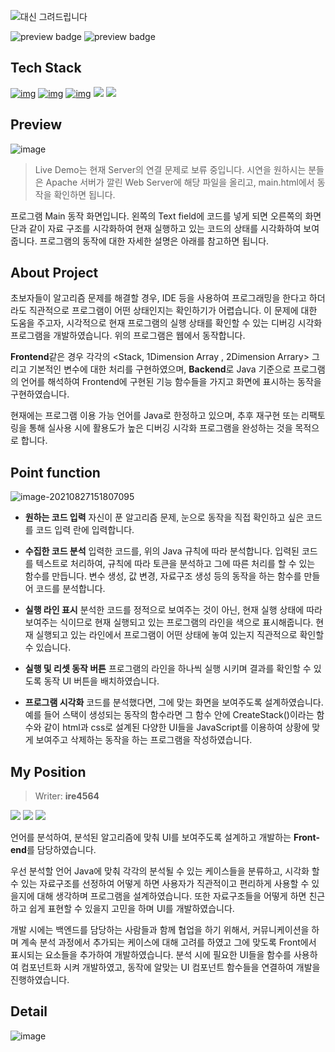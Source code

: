 ![대신 그려드립니다](https://user-images.githubusercontent.com/44183221/131083488-b75c2ea8-1541-4a02-992a-7b8af7f59717.png)

![preview badge](https://img.shields.io/github/languages/code-size/ire4564/Debugging_visualization_web)   ![preview badge](https://img.shields.io/github/repo-size/ire4564/Debugging_visualization_web)

## Tech Stack

[![img](https://camo.githubusercontent.com/dcda8d4b13cf09b9e90b1b44d91aefd13f2bdca27b55733f4f3332339e3d190f/68747470733a2f2f696d672e736869656c64732e696f2f62616467652f48544d4c2d6533346632363f7374796c653d666c6174266c6f676f3d68746d6c35266c6f676f436f6c6f723d7768697465)](https://camo.githubusercontent.com/dcda8d4b13cf09b9e90b1b44d91aefd13f2bdca27b55733f4f3332339e3d190f/68747470733a2f2f696d672e736869656c64732e696f2f62616467652f48544d4c2d6533346632363f7374796c653d666c6174266c6f676f3d68746d6c35266c6f676f436f6c6f723d7768697465) [![img](https://camo.githubusercontent.com/9ec42846977dc75ca88cfac233370cad14d36507f7a1449ab3636e86f2ccb756/68747470733a2f2f696d672e736869656c64732e696f2f62616467652f4353532d3135373262363f7374796c653d666c6174266c6f676f3d63737333266c6f676f436f6c6f723d7768697465)](https://camo.githubusercontent.com/9ec42846977dc75ca88cfac233370cad14d36507f7a1449ab3636e86f2ccb756/68747470733a2f2f696d672e736869656c64732e696f2f62616467652f4353532d3135373262363f7374796c653d666c6174266c6f676f3d63737333266c6f676f436f6c6f723d7768697465) [![img](https://camo.githubusercontent.com/5346585204aa17630cc0dd80a57d42e2b6c66a12add2e761f9b0cb3fce05d167/68747470733a2f2f696d672e736869656c64732e696f2f62616467652f4a6176615363726970742d6462616230393f7374796c653d666c6174266c6f676f3d6a617661736372697074266c6f676f436f6c6f723d7768697465)](https://camo.githubusercontent.com/5346585204aa17630cc0dd80a57d42e2b6c66a12add2e761f9b0cb3fce05d167/68747470733a2f2f696d672e736869656c64732e696f2f62616467652f4a6176615363726970742d6462616230393f7374796c653d666c6174266c6f676f3d6a617661736372697074266c6f676f436f6c6f723d7768697465) <span><img src="https://img.shields.io/badge/Php-0052cc?style=flat&logo=php&logoColor=white"/></span>  <span><img src="https://img.shields.io/badge/AWS-232f3e?style=flat&logo=amazon-aws&logoColor=white"/></span> 

## Preview

![image](https://user-images.githubusercontent.com/44183221/86324713-ece95200-bc79-11ea-9771-860c53a5dc4a.png)

> Live Demo는 현재 Server의 연결 문제로 보류 중입니다. 시연을 원하시는 분들은 Apache 서버가 깔린 Web Server에 해당 파일을 올리고, main.html에서 동작을 확인하면 됩니다.

프로그램 Main 동작 화면입니다. 왼쪽의 Text field에 코드를 넣게 되면 오른쪽의 화면단과 같이 자료 구조를 시각화하여 현재 실행하고 있는 코드의 상태를 시각화하여 보여 줍니다. 프로그램의 동작에 대한 자세한 설명은 아래를 참고하면 됩니다.



## About Project

초보자들이 알고리즘 문제를 해결할 경우, IDE 등을 사용하여 프로그래밍을 한다고 하더라도 직관적으로 프로그램이 어떤 상태인지는 확인하기가 어렵습니다. 이 문제에 대한 도움을 주고자, 시각적으로 현재 프로그램의 실행 상태를 확인할 수 있는 디버깅 시각화 프로그램을 개발하였습니다. 위의 프로그램은 웹에서 동작합니다.

<b>Frontend</b>같은 경우 각각의 <Stack, 1Dimension Array , 2Dimension Arrary> 그리고 기본적인 변수에 대한 처리를 구현하였으며, <b>Backend</b>로 Java 기준으로 프로그램의 언어를 해석하여 Frontend에 구현된 기능 함수들을 가지고 화면에 표시하는 동작을 구현하였습니다.

현재에는 프로그램 이용 가능 언어를  Java로 한정하고 있으며, 추후 재구현 또는 리팩토링을 통해 실사용 시에 활용도가 높은 디버깅 시각화 프로그램을 완성하는 것을 목적으로 합니다.



## Point function

![image-20210827151807095](C:\Users\user\AppData\Roaming\Typora\typora-user-images\image-20210827151807095.png) 

* <b>원하는 코드 입력</b>
  자신이 푼 알고리즘 문제, 눈으로 동작을 직접 확인하고 싶은 코드를 코드 입력 란에 입력합니다.

* <b>수집한 코드 분석</b>
  입력한 코드를, 위의 Java 규칙에 따라 분석합니다. 입력된 코드를 텍스트로 처리하여, 규칙에 따라 토큰을 분석하고 그에 따른 처리를 할 수 있는 함수를 만듭니다. 변수 생성, 값 변경, 자료구조 생성 등의 동작을 하는 함수를 만들어 코드를 분석합니다.
* <b>실행 라인 표시</b>
  분석한 코드를 정적으로 보여주는 것이 아닌, 현재 실행 상태에 따라 보여주는 식이므로 현재 실행되고 있는 프로그램의 라인을 색으로 표시해줍니다. 현재 실행되고 있는 라인에서 프로그램이 어떤 상태에 놓여 있는지 직관적으로 확인할 수 있습니다.
* <b>실행 및 리셋 동작 버튼</b>
  프로그램의 라인을 하나씩 실행 시키며 결과를 확인할 수 있도록 동작 UI 버튼을 배치하였습니다.
* <b>프로그램 시각화</b>
  코드를 분석했다면, 그에 맞는 화면을 보여주도록 설계하였습니다. 예를 들어 스택이 생성되는 동작의 함수라면 그 함수 안에 CreateStack()이라는 함수와 같이 html과 css로 설계된 다양한 UI들을 JavaScript를 이용하여 상황에 맞게 보여주고 삭제하는 동작을 하는 프로그램을 작성하였습니다.



## My Position

>  Writer: <b>ire4564</b> 

<span><img src="https://img.shields.io/badge/JavaScript-DBA901?style=flat&logo=JavaScript&logoColor=white"/></span> <img src="https://img.shields.io/badge/UI/UX Design-cc6699?style=flat&logo=adobe&logoColor=white"/> <img src="https://img.shields.io/badge/Web Frontend-045FB4?style=flat&logo=web&logoColor=white"/>   

언어를 분석하여, 분석된 알고리즘에 맞춰 UI를 보여주도록 설계하고 개발하는 <b>Front-end</b>를 담당하였습니다.

우선 분석할 언어 Java에 맞춰 각각의 분석될 수 있는 케이스들을 분류하고, 시각화 할 수 있는 자료구조를 선정하여 어떻게 하면 사용자가 직관적이고 편리하게 사용할 수 있을지에 대해 생각하며 프로그램을 설계하였습니다. 또한 자료구조들을 어떻게 하면 친근하고 쉽게 표현할 수 있을지 고민을 하며 UI를 개발하였습니다.

개발 시에는 백엔드를 담당하는 사람들과 함께 협업을 하기 위해서, 커뮤니케이션을 하며 계속 분석 과정에서 추가되는 케이스에 대해 고려를 하였고 그에 맞도록 Front에서 표시되는 요소들을 추가하여 개발하였습니다. 분석 시에 필요한 UI들을 함수를 사용하여 컴포넌트화 시켜 개발하였고, 동작에 알맞는 UI 컴포넌트 함수들을 연결하여 개발을 진행하였습니다.



## Detail 

![image](https://user-images.githubusercontent.com/44183221/86325619-4aca6980-bc7b-11ea-96a8-940e93277e9d.png) 

